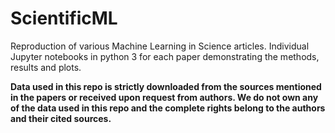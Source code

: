 # ScientificML

Reproduction of various Machine Learning in Science articles. Individual Jupyter notebooks in python 3 for each paper demonstrating the methods, results and plots. 


**Data used in this repo is strictly downloaded from the sources mentioned in the papers or received upon request from authors. We do not own any of the data used in this repo and the complete rights belong to the authors and their cited sources.**
